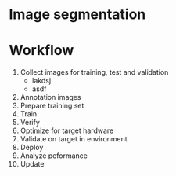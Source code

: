 # Image segmentation

# Workflow

1. Collect images for training, test and validation
    - lakdsj
    - asdf
1. Annotation images
1. Prepare training set
1. Train
1. Verify
1. Optimize for target hardware
1. Validate on target in environment
1. Deploy
1. Analyze peformance
1. Update

